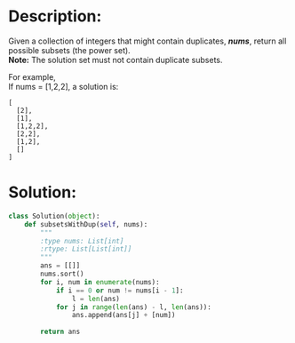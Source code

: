 # Description:
Given a collection of integers that might contain duplicates, ***nums***, return all possible subsets (the power set).  
**Note:** The solution set must not contain duplicate subsets.

For example,  
If nums = [1,2,2], a solution is:

```
[
  [2],
  [1],
  [1,2,2],
  [2,2],
  [1,2],
  []
]
```


# Solution:
```python
class Solution(object):
    def subsetsWithDup(self, nums):
        """
        :type nums: List[int]
        :rtype: List[List[int]]
        """
        ans = [[]]
        nums.sort()
        for i, num in enumerate(nums):
            if i == 0 or num != nums[i - 1]:
                l = len(ans)
            for j in range(len(ans) - l, len(ans)):
                ans.append(ans[j] + [num])
        
        return ans
```
